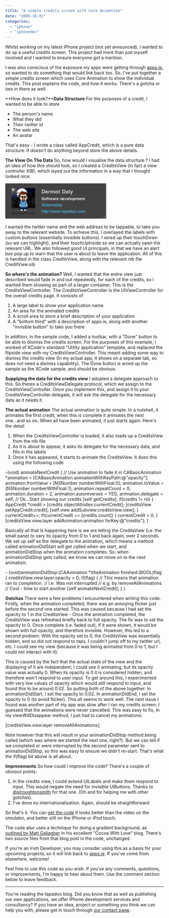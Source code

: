 ```yaml
---
title: "A simple credits screen with Core Animation"
date: "2009-10-01"
categories: 
  - "iphone"
  - "iphonedev"
---
```


Whilst working on my latest iPhone project (not yet announced), I wanted to do up a useful credits screen. This project had more than just myself involved and I wanted to ensure everyone got a mention.

I was also conscious of the exposure my apps were getting through [apps.ie](http://apps.ie), so wanted to do something that would link back too. So..I've put together a simple credits screen which uses Core Animation to show the individual credits. This post explains the code, and how it works. There's a gotcha or two in there as well.

**How does it look?****Data Structure** For the purposes of a credit, I wanted to be able to store

- The person's name
- What they did
- Their twitter id
- The web site
- An avatar

That's easy - I wrote a class called AppCredit, which is a pure data structure. It doesn't do anything beyond store the above details.

**The View On The Data** So, how would I visualise the data structure ? I had an idea of how this should look, so I created a CreditsView (in fact a view controller XIB), which layed out the information in a way that I thought looked nice:

![asinglecredit](images/asinglecredit.png "asinglecredit")

I wanted the twitter name and the web address to be tappable, to take you away to the relevant website. To achieve this, I overlayed the labels with custom buttons (essentially invisible buttons). I wired up their touchDown (so we can highlight), and their touchUpInside so we can actually open the relevant URL. We also followed good UI principals, in that we have an alert box pop up to warn that the user is about to leave the application. All of this is handled in the class CreditsView, along with the relevant nib file CreditView.xib

**So where's the animation?** Well, I wanted that the entire view just described would fade in and out repeatedly, for each of the credits, so I wanted them showing as part of a larger container. This is the CreditsViewController. The CreditsViewController is the UIViewController for the overall credits page. It consists of

1. A large label to show your application name
2. An area for the animated credits
3. A scroll area to store a brief description of your application
4. A "bottom third" with a description of apps.ie, along with another "invisible button" to take you there

In addition, in the sample code, I added a toolbar, with a "Done" button to be able to dismiss the credits screen. For the purposes of this example, I worked of XCode's standard "Utility application" template, and replaced the flipside view with my CreditsViewController. This meant adding some way to dismiss the credits view (In my actual app, it shows on a separate tab, so does not need a dismiss capability). The Done button is wired up the sample as the XCode sample, and should be obvious.

**Supplying the data for the credits view** I adopted a delegate approach to this. So theres a CreditsViewDelegate protocol, which we assign to the CreditsViewController. Once you implement this, and assign it to your CreditsViewController.delegate, it will ask the delegate for the necessary data as it needs it.

**The actual animation** The actual animation is quite simple. In a nutshell, it animates the first credit, when this is complete it animates the next one...and so on. When all have been animated, it just starts again. Here's the detail

1. When the CreditsViewController is loaded, it also loads up a CreditsView from the nib file
2. As it is about to appear, it asks its delegate for the necessary data, and fills in the labels
3. Once it has appeared, it starts to animate the CreditsView. It does this using the following code

\-(void) animateNextCredit
{
  // Use animation to fade it in
  CABasicAnimation \*animation = 
      \[CABasicAnimation animationWithKeyPath:@"opacity"\];
  animation.fromValue = \[NSNumber numberWithFloat:0\];
  animation.toValue = \[NSNumber numberWithFloat:1\];
  animation.repeatCount = 0;
  animation.duration = 2;
  animation.autoreverses = YES;
  animation.delegate = self;
  // Ok...Start showing our credits
  \[self getCredits\];
  if(credits != nil) {
    AppCredit \*credit = \[credits objectAtIndex:currentCredit\];
    \[creditsView setAppCredit:credit\];
    \[self.view addSubview:creditsView.view\];
  }
  currentCredit++;
  if(currentCredit == \[credits count\]) {
    currentCredit = 0;
  }
  \[creditsView.view.layer 
       addAnimation:animation forKey:@"credits"\];
}

Basically all that is happening here is we are telling the CreditsView (i.e. the small pane) to vary its opacity from 0 to 1 and back again, over 2 seconds. We set up self as the delegate to the animation, which means a method called animationDidStart will get called when we start, and animationDidStop when the animation completes. So..when animationDidStop gets called, we know we can move on to the next animation:

\- (void)animationDidStop:(CAAnimation \*)theAnimation 
       finished:(BOOL)flag
{
  creditsView.view.layer.opacity = 0;
  if(flag) {
    // This means that animation ran to completion.
    //  I.e. Was not interrupted
    // e.g. by removeAllAnimations
    // Cool - time to start another
    \[self animateNextCredit\];
  }
}

**Gotchas** There were a few problems I encountered when writing this code. Firstly, when the animation completed, there was an annoying flicker just before the second one started. This was caused because I had set the opacity to 1 in the CreditsView - Once the animation completed, the CreditsView was refreshed briefly back to full opacity. The fix was to set the opacity to 0. Once complete (i.e. faded out), if it were shown, it would be shown with full opacity, and therefore invisible. However, this led to a second problem. With the opacity set to 0, the CreditsView was essentially hidden, and so did not respond to taps. I couldn't jump off to my twitter url, etc. I could see my view (because it was being animated from 0 to 1, but I could not interact with it).

This is caused by the fact that the actual state of the view and the displaying of it are independent; I could see it animating, but its opacity value was actually 0. When its opacity is 0 it is considered hidden, and therefore won't respond to user input. To get around this, I experimented with very low values of opacity which would still respond to input, and found this to be around 0.02. So putting both of the above together: In animationDidStart, I set the opacity to 0.02. In animationDidEnd, I set the opacity to 0 (to avoid flicker). This all seems to work well. The next issue I found was another part of my app was slow after I ran my credits screen. I guessed that the animations were never cancelled. This was easy to fix, In my viewWillDisappear method, I just had to cancel my animations:

\[creditsView.view.layer removeAllAnimations\];

Note however that this will result in your animationDidStop method being called (which was where we started the next one, right?). But we can tell if we completed or were interrupted by the second parameter sent to animationDidStop, so this was easy to ensure we didn't re-start. That's what the if(flag) bit above is all about.

**Improvements** So how could I improve the code? There's a couple of obvious points:

1. In the credits view, I could extend UILabels and make them respond to input. This would negate the need for invisible UIButtons. Thanks to [@stroughtonsmith](http://www.steventroughtonsmith.com/) for that one. (Oh and for helping me with other gotchas).
2. I've done no internationalisation. Again, should be straightforward

So that's it. You can [get the code](http://files.me.com/dermdaly/6ndw0p) It looks better than the video on the simulator, and better still on the iPhone or iPod touch.

The code also uses a technique for doing a gradient background, as [outlined by Matt Gallagher](http://cocoawithlove.com/2009/08/adding-shadow-effects-to-uitableview.html) in his excellent "Cocoa With Love" blog. There's two source files from that blog post in the code, unchanged.

If you're an Irish Developer, you may consider using this as a basis for your upcoming projects, so it will link back to [apps.ie](http://apps.ie). If you've come from elsewhere, welcome!

Feel free to use this code as you wish. If you've any comments, questions, or improvements, I'm happy to hear about them. Use the comment section below to leave feedback.

* * *

You're reading the tapadoo blog. Did you know that as well as publishing our own applications, we offer iPhone development services and consultancy? If you have an idea, project or something you think we can help you with, please get in touch through [our contact page](https://tapadoo.wpengine.com/contact/).
